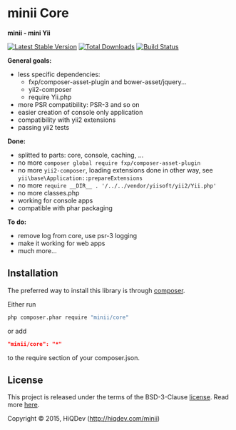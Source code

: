 minii Core
==========

**minii - mini Yii**

[![Latest Stable Version](https://poser.pugx.org/minii/core/v/stable)](https://packagist.org/packages/minii/core)
[![Total Downloads](https://poser.pugx.org/minii/core/downloads)](https://packagist.org/packages/minii/core)
[![Build Status](https://img.shields.io/travis/hiqdev/minii-core.svg)](https://travis-ci.org/hiqdev/minii-core)

**General goals:**

- less specific dependencies:
    - fxp/composer-asset-plugin and bower-asset/jquery...
    - yii2-composer
    - require Yii.php
- more PSR compatibility: PSR-3 and so on
- easier creation of console only application
- compatibility with yii2 extensions
- passing yii2 tests

**Done:**

- splitted to parts: core, console, caching, ...
- no more `composer global require fxp/composer-asset-plugin`
- no more `yii2-composer`, loading extensions done in other way, see `yii\base\Application::prepareExtensions`
- no more `require __DIR__ . '/../../vendor/yiisoft/yii2/Yii.php'`
- no more classes.php
- working for console apps
- compatible with phar packaging

**To do:**

- remove log from core, use psr-3 logging
- make it working for web apps
- much more...

## Installation

The preferred way to install this library is through [composer](http://getcomposer.org/download/).

Either run

```sh
php composer.phar require "minii/core"
```

or add

```json
"minii/core": "*"
```

to the require section of your composer.json.

## License

This project is released under the terms of the BSD-3-Clause [license](LICENSE).
Read more [here](http://choosealicense.com/licenses/bsd-3-clause).

Copyright © 2015, HiQDev (http://hiqdev.com/minii)

